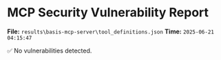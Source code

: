 # MCP Security Vulnerability Report
**File:** `results\basis-mcp-server\tool_definitions.json`
**Time:** `2025-06-21 04:15:47`

✅ No vulnerabilities detected.